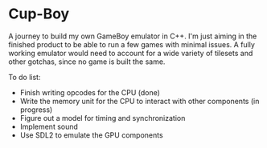 # Cup-Boy

A journey to build my own GameBoy emulator in C++. I'm just aiming in the finished product to be able to run a few games with minimal issues. A fully working emulator would need to account for a wide variety of tilesets and other gotchas, since no game is built the same.

To do list:

- Finish writing opcodes for the CPU (done)
- Write the memory unit for the CPU to interact with other components (in progress)
- Figure out a model for timing and synchronization
- Implement sound
- Use SDL2 to emulate the GPU components
